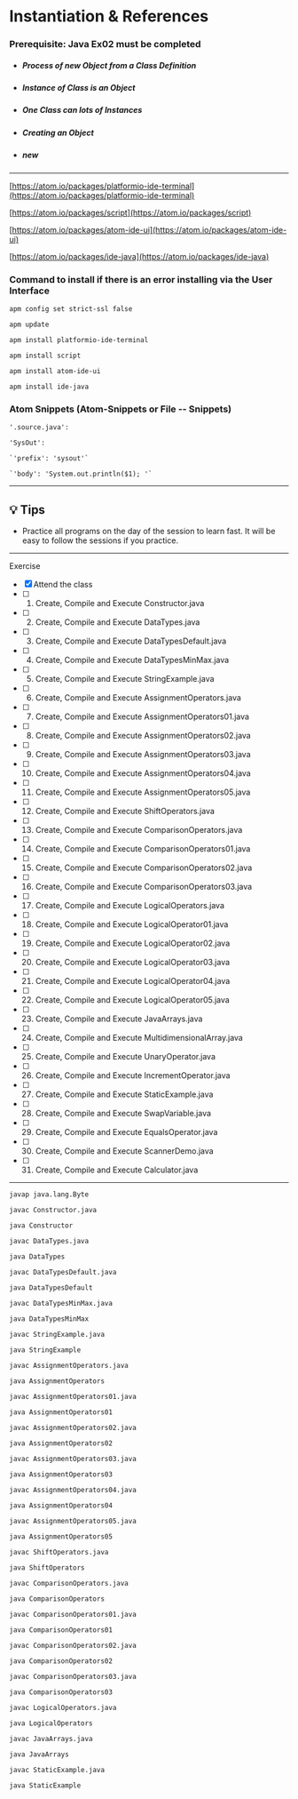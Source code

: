 # Instantiation & References

### **Prerequisite:** Java Ex02 must be completed


- ##### Process of new Object from a Class Definition
- ##### Instance of Class is an Object
- ##### One Class can lots of Instances
- ##### Creating an Object
- ##### new


 ---

 [https://atom.io/packages/platformio-ide-terminal](https://atom.io/packages/platformio-ide-terminal)

 [https://atom.io/packages/script](https://atom.io/packages/script)

 [https://atom.io/packages/atom-ide-ui](https://atom.io/packages/atom-ide-ui)

 [https://atom.io/packages/ide-java](https://atom.io/packages/ide-java)


### Command to install if there is an error installing via the User Interface

`apm config set strict-ssl false`

`apm update`

`apm install platformio-ide-terminal`

`apm install script`

`apm install atom-ide-ui`

`apm install ide-java`


 ### Atom Snippets (Atom-Snippets or File -- Snippets)


 `'.source.java':`

  `'SysOut':`

    `'prefix': 'sysout'`

    `'body': 'System.out.println($1); '`

 ---

 ## :bulb: Tips

 - Practice all programs on the day of the session to learn fast. It will be easy to follow the sessions if you practice.

 ---
 Exercise
 - [x] Attend the class
 - [ ] 1) Create, Compile and Execute  Constructor.java
 - [ ] 2) Create, Compile and Execute  DataTypes.java
 - [ ] 3) Create, Compile and Execute  DataTypesDefault.java
 - [ ] 4) Create, Compile and Execute  DataTypesMinMax.java
 - [ ] 5) Create, Compile and Execute  StringExample.java
 - [ ] 6) Create, Compile and Execute  AssignmentOperators.java
 - [ ] 7) Create, Compile and Execute  AssignmentOperators01.java
 - [ ] 8) Create, Compile and Execute  AssignmentOperators02.java
 - [ ] 9) Create, Compile and Execute  AssignmentOperators03.java
 - [ ] 10) Create, Compile and Execute  AssignmentOperators04.java
 - [ ] 11) Create, Compile and Execute  AssignmentOperators05.java
 - [ ] 12) Create, Compile and Execute  ShiftOperators.java
 - [ ] 13) Create, Compile and Execute  ComparisonOperators.java
 - [ ] 14) Create, Compile and Execute  ComparisonOperators01.java
 - [ ] 15) Create, Compile and Execute  ComparisonOperators02.java
 - [ ] 16) Create, Compile and Execute  ComparisonOperators03.java
 - [ ] 17) Create, Compile and Execute  LogicalOperators.java
 - [ ] 18) Create, Compile and Execute  LogicalOperator01.java
 - [ ] 19) Create, Compile and Execute  LogicalOperator02.java
 - [ ] 20) Create, Compile and Execute  LogicalOperator03.java
 - [ ] 21) Create, Compile and Execute  LogicalOperator04.java
 - [ ] 22) Create, Compile and Execute  LogicalOperator05.java
 - [ ] 23) Create, Compile and Execute  JavaArrays.java
 - [ ] 24) Create, Compile and Execute  MultidimensionalArray.java
 - [ ] 25) Create, Compile and Execute  UnaryOperator.java
 - [ ] 26) Create, Compile and Execute  IncrementOperator.java
 - [ ] 27) Create, Compile and Execute  StaticExample.java
 - [ ] 28) Create, Compile and Execute  SwapVariable.java
 - [ ] 29) Create, Compile and Execute  EqualsOperator.java
 - [ ] 30) Create, Compile and Execute  ScannerDemo.java
 - [ ] 31) Create, Compile and Execute  Calculator.java

---

`javap java.lang.Byte`


`javac Constructor.java`

`java Constructor`

`javac DataTypes.java`

`java DataTypes`

`javac DataTypesDefault.java`

`java DataTypesDefault`

`javac DataTypesMinMax.java`

`java DataTypesMinMax`

`javac StringExample.java`

`java StringExample`


`javac AssignmentOperators.java`

`java AssignmentOperators`

`javac AssignmentOperators01.java`

`java AssignmentOperators01`

`javac AssignmentOperators02.java`

`java AssignmentOperators02`

`javac AssignmentOperators03.java`

`java AssignmentOperators03`

`javac AssignmentOperators04.java`

`java AssignmentOperators04`

`javac AssignmentOperators05.java`

`java AssignmentOperators05`

`javac ShiftOperators.java`

`java ShiftOperators`

`javac ComparisonOperators.java`

`java ComparisonOperators`

`javac ComparisonOperators01.java`

`java ComparisonOperators01`

`javac ComparisonOperators02.java`

`java ComparisonOperators02`

`javac ComparisonOperators03.java`

`java ComparisonOperators03`

`javac LogicalOperators.java`

`java LogicalOperators`

`javac JavaArrays.java`

`java JavaArrays`

`javac StaticExample.java`

`java StaticExample`
